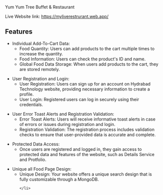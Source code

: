 Yum Yum Tree Buffet & Restaurant

Live Website link: https://myliverestrurant.web.app/


<h2>Features</h2>
<ul>
     <li> Individual Add-To-Cart Data:
        <ul>
            <li>Food Quantity: Users can add products to the cart multiple times to increase the quantity.</li>
            <li>Food Information: Users can check the product's ID and name.</li>
            <li>Global Food Data Storage: When users add products to the cart, they are stored remotely.</li>
        </ul>
     </li>
 </ul>

<ul>
    <li>User Registration and Login:
        <ul>
            <li>User Registration: Users can sign up for an account on Hydrabad Technology website, providing necessary information to create a profile.</li>
            <li>User Login: Registered users can log in securely using their credentials.</li>
        </ul>
    </li>
</ul>
<ul>
    <li>User Error Toast Alerts and Registration Validation:
        <ul>
            <li>Error Toast Alerts: Users will receive informative toast alerts in case of errors or issues during registration and login.</li>
            <li>Registration Validation: The registration process includes validation checks to ensure that user-provided data is accurate and complete.</li>
        </ul>
    </li>
</ul>

<ul>
    <li>Protected Data Access:
        <ul>
            <li>Once users are registered and logged in, they gain access to protected data and features of the website, such as Details Service and Protfolio.</li>
        </ul>
    </li>
</ul>

<ul>
    <li>Unique all Food Page Design:
        <ul>
            <li>Unique Design: Your website offers a unique search design that is fully customizable through a MongoDB.</li>
        
         
    </li>
</ul>

